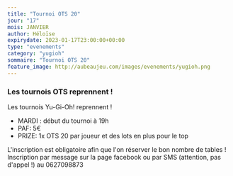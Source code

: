 ```yaml
---
title: "Tournoi OTS 20"
jour: "17"
mois: JANVIER
author: Héloïse
expirydate: 2023-01-17T23:00:00+00:00
type: "evenements"
category: "yugioh"
sommaire: "Tournoi OTS 20"
feature_image: http://aubeaujeu.com/images/evenements/yugioh.png
---
```

### Les tournois OTS reprennent !

Les tournois Yu-Gi-Oh! reprennent !

- MARDI :  début du tournoi à 19h
- PAF: 5€
- PRIZE: 1x OTS 20 par joueur et des lots en plus pour le top

L'inscription est obligatoire afin que l'on réserver le bon nombre de tables !
Inscription par message sur la page facebook ou par SMS (attention, pas d'appel !) au 0627098873
